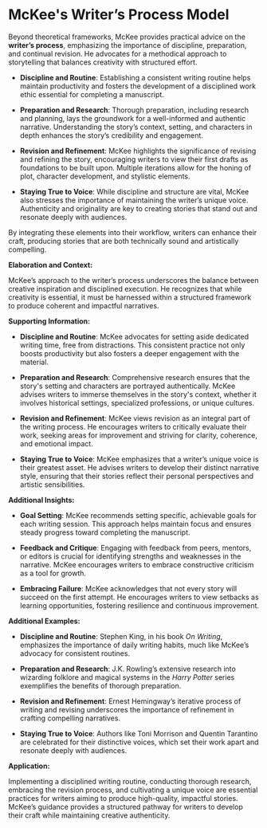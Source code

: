# **McKee's Writer’s Process Model**

Beyond theoretical frameworks, McKee provides practical advice on the **writer’s process**, emphasizing the importance of discipline, preparation, and continual revision. He advocates for a methodical approach to storytelling that balances creativity with structured effort.

- **Discipline and Routine**: Establishing a consistent writing routine helps maintain productivity and fosters the development of a disciplined work ethic essential for completing a manuscript.

- **Preparation and Research**: Thorough preparation, including research and planning, lays the groundwork for a well-informed and authentic narrative. Understanding the story’s context, setting, and characters in depth enhances the story’s credibility and engagement.

- **Revision and Refinement**: McKee highlights the significance of revising and refining the story, encouraging writers to view their first drafts as foundations to be built upon. Multiple iterations allow for the honing of plot, character development, and stylistic elements.

- **Staying True to Voice**: While discipline and structure are vital, McKee also stresses the importance of maintaining the writer’s unique voice. Authenticity and originality are key to creating stories that stand out and resonate deeply with audiences.

By integrating these elements into their workflow, writers can enhance their craft, producing stories that are both technically sound and artistically compelling.

**Elaboration and Context:**

McKee’s approach to the writer’s process underscores the balance between creative inspiration and disciplined execution. He recognizes that while creativity is essential, it must be harnessed within a structured framework to produce coherent and impactful narratives.

**Supporting Information:**

- **Discipline and Routine**: McKee advocates for setting aside dedicated writing time, free from distractions. This consistent practice not only boosts productivity but also fosters a deeper engagement with the material.

- **Preparation and Research**: Comprehensive research ensures that the story's setting and characters are portrayed authentically. McKee advises writers to immerse themselves in the story's context, whether it involves historical settings, specialized professions, or unique cultures.

- **Revision and Refinement**: McKee views revision as an integral part of the writing process. He encourages writers to critically evaluate their work, seeking areas for improvement and striving for clarity, coherence, and emotional impact.

- **Staying True to Voice**: McKee emphasizes that a writer’s unique voice is their greatest asset. He advises writers to develop their distinct narrative style, ensuring that their stories reflect their personal perspectives and artistic sensibilities.

**Additional Insights:**

- **Goal Setting**: McKee recommends setting specific, achievable goals for each writing session. This approach helps maintain focus and ensures steady progress toward completing the manuscript.

- **Feedback and Critique**: Engaging with feedback from peers, mentors, or editors is crucial for identifying strengths and weaknesses in the narrative. McKee encourages writers to embrace constructive criticism as a tool for growth.

- **Embracing Failure**: McKee acknowledges that not every story will succeed on the first attempt. He encourages writers to view setbacks as learning opportunities, fostering resilience and continuous improvement.

**Additional Examples:**

- **Discipline and Routine**: Stephen King, in his book _On Writing_, emphasizes the importance of daily writing habits, much like McKee’s advocacy for consistent routines.

- **Preparation and Research**: J.K. Rowling’s extensive research into wizarding folklore and magical systems in the _Harry Potter_ series exemplifies the benefits of thorough preparation.

- **Revision and Refinement**: Ernest Hemingway’s iterative process of writing and revising underscores the importance of refinement in crafting compelling narratives.

- **Staying True to Voice**: Authors like Toni Morrison and Quentin Tarantino are celebrated for their distinctive voices, which set their work apart and resonate deeply with audiences.

**Application:**

Implementing a disciplined writing routine, conducting thorough research, embracing the revision process, and cultivating a unique voice are essential practices for writers aiming to produce high-quality, impactful stories. McKee’s guidance provides a structured pathway for writers to develop their craft while maintaining creative authenticity.
